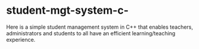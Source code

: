 # student-mgt-system-c-
Here is a simple student management system in C++ that enables teachers, administrators and students to all have an efficient learning/teaching experience.
